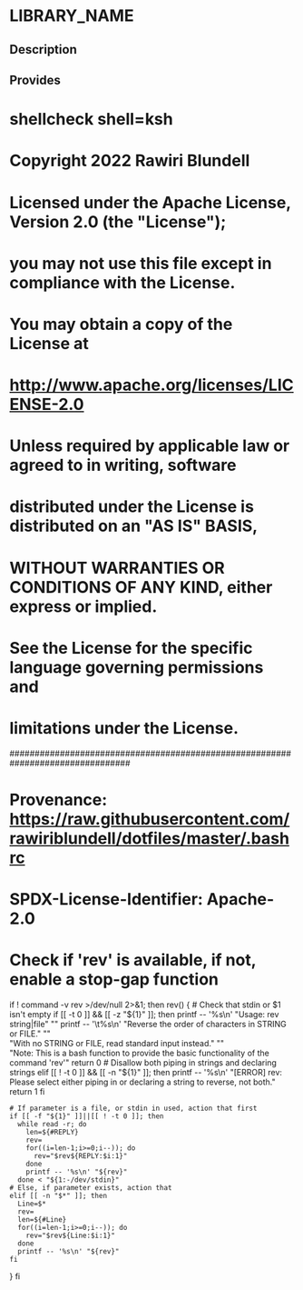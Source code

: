 # LIBRARY_NAME

## Description

## Provides
# shellcheck shell=ksh

# Copyright 2022 Rawiri Blundell
#
# Licensed under the Apache License, Version 2.0 (the "License");
# you may not use this file except in compliance with the License.
# You may obtain a copy of the License at
#
#     http://www.apache.org/licenses/LICENSE-2.0
#
# Unless required by applicable law or agreed to in writing, software
# distributed under the License is distributed on an "AS IS" BASIS,
# WITHOUT WARRANTIES OR CONDITIONS OF ANY KIND, either express or implied.
# See the License for the specific language governing permissions and
# limitations under the License.
################################################################################
# Provenance: https://raw.githubusercontent.com/rawiriblundell/dotfiles/master/.bashrc
# SPDX-License-Identifier: Apache-2.0

# Check if 'rev' is available, if not, enable a stop-gap function
if ! command -v rev >/dev/null 2>&1; then
  rev() {
    # Check that stdin or $1 isn't empty
    if [[ -t 0 ]] && [[ -z "${1}" ]]; then
      printf -- '%s\n' "Usage:  rev string|file" ""
      printf -- '\t%s\n'  "Reverse the order of characters in STRING or FILE." "" \
        "With no STRING or FILE, read standard input instead." "" \
        "Note: This is a bash function to provide the basic functionality of the command 'rev'"
      return 0
    # Disallow both piping in strings and declaring strings
    elif [[ ! -t 0 ]] && [[ -n "${1}" ]]; then
      printf -- '%s\n' "[ERROR] rev: Please select either piping in or declaring a string to reverse, not both."
      return 1
    fi

    # If parameter is a file, or stdin in used, action that first
    if [[ -f "${1}" ]]||[[ ! -t 0 ]]; then
      while read -r; do
        len=${#REPLY}
        rev=
        for((i=len-1;i>=0;i--)); do
          rev="$rev${REPLY:$i:1}"
        done
        printf -- '%s\n' "${rev}"
      done < "${1:-/dev/stdin}"
    # Else, if parameter exists, action that
    elif [[ -n "$*" ]]; then
      Line=$*
      rev=
      len=${#Line}
      for((i=len-1;i>=0;i--)); do 
        rev="$rev${Line:$i:1}"
      done
      printf -- '%s\n' "${rev}"
    fi
  }
fi
